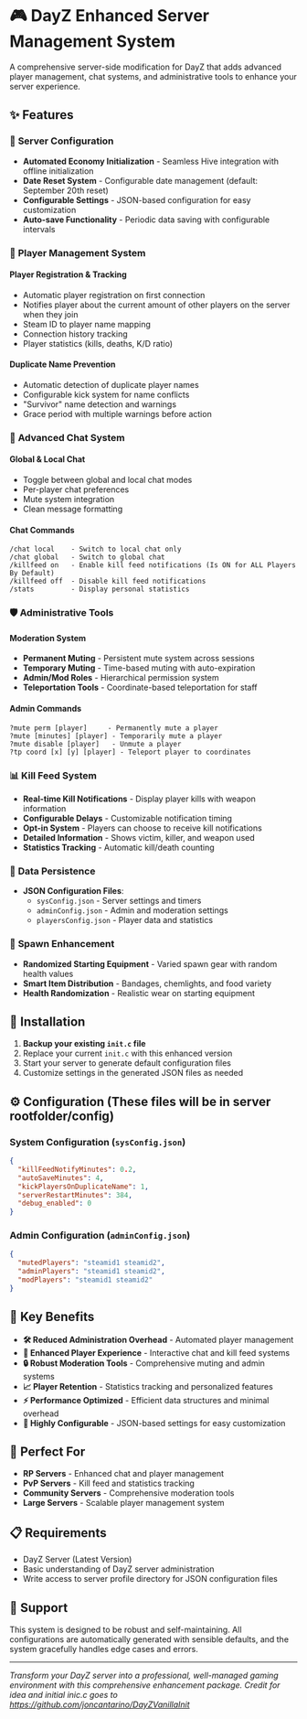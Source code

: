 # 🎮 DayZ Enhanced Server Management System

A comprehensive server-side modification for DayZ that adds advanced player management, chat systems, and administrative tools to enhance your server experience.

## ✨ Features

### 🔧 **Server Configuration**
- **Automated Economy Initialization** - Seamless Hive integration with offline initialization
- **Date Reset System** - Configurable date management (default: September 20th reset)
- **Configurable Settings** - JSON-based configuration for easy customization
- **Auto-save Functionality** - Periodic data saving with configurable intervals

### 👥 **Player Management System**

#### **Player Registration & Tracking**
- Automatic player registration on first connection
- Notifies player about the current amount of other players on the server when they join
- Steam ID to player name mapping
- Connection history tracking
- Player statistics (kills, deaths, K/D ratio)

#### **Duplicate Name Prevention**
- Automatic detection of duplicate player names
- Configurable kick system for name conflicts
- "Survivor" name detection and warnings
- Grace period with multiple warnings before action

### 💬 **Advanced Chat System**

#### **Global & Local Chat**
- Toggle between global and local chat modes
- Per-player chat preferences
- Mute system integration
- Clean message formatting

#### **Chat Commands**
```
/chat local    - Switch to local chat only
/chat global   - Switch to global chat
/killfeed on   - Enable kill feed notifications (Is ON for ALL Players By Default)
/killfeed off  - Disable kill feed notifications
/stats         - Display personal statistics
```

### 🛡️ **Administrative Tools**

#### **Moderation System**
- **Permanent Muting** - Persistent mute system across sessions
- **Temporary Muting** - Time-based muting with auto-expiration
- **Admin/Mod Roles** - Hierarchical permission system
- **Teleportation Tools** - Coordinate-based teleportation for staff

#### **Admin Commands**
```
?mute perm [player]     - Permanently mute a player
?mute [minutes] [player] - Temporarily mute a player
?mute disable [player]   - Unmute a player
?tp coord [x] [y] [player] - Teleport player to coordinates
```

### 📊 **Kill Feed System**
- **Real-time Kill Notifications** - Display player kills with weapon information
- **Configurable Delays** - Customizable notification timing
- **Opt-in System** - Players can choose to receive kill notifications
- **Detailed Information** - Shows victim, killer, and weapon used
- **Statistics Tracking** - Automatic kill/death counting

### 📁 **Data Persistence**
- **JSON Configuration Files**:
  - `sysConfig.json` - Server settings and timers
  - `adminConfig.json` - Admin and moderation settings
  - `playersConfig.json` - Player data and statistics

### 🎯 **Spawn Enhancement**
- **Randomized Starting Equipment** - Varied spawn gear with random health values
- **Smart Item Distribution** - Bandages, chemlights, and food variety
- **Health Randomization** - Realistic wear on starting equipment

## 🚀 Installation

1. **Backup your existing `init.c` file**
2. Replace your current `init.c` with this enhanced version
3. Start your server to generate default configuration files
4. Customize settings in the generated JSON files as needed

## ⚙️ Configuration (These files will be in server rootfolder/config)

### System Configuration (`sysConfig.json`)
```json
{
  "killFeedNotifyMinutes": 0.2,
  "autoSaveMinutes": 4,
  "kickPlayersOnDuplicateName": 1,
  "serverRestartMinutes": 384,
  "debug_enabled": 0
}
```

### Admin Configuration (`adminConfig.json`)
```json
{
  "mutedPlayers": "steamid1 steamid2",
  "adminPlayers": "steamid1 steamid2", 
  "modPlayers": "steamid1 steamid2"
}
```

## 🔑 Key Benefits

- **🛠️ Reduced Administration Overhead** - Automated player management
- **🎪 Enhanced Player Experience** - Interactive chat and kill feed systems
- **🔒 Robust Moderation Tools** - Comprehensive muting and admin systems
- **📈 Player Retention** - Statistics tracking and personalized features
- **⚡ Performance Optimized** - Efficient data structures and minimal overhead
- **🔧 Highly Configurable** - JSON-based settings for easy customization

## 🎯 Perfect For

- **RP Servers** - Enhanced chat and player management
- **PvP Servers** - Kill feed and statistics tracking
- **Community Servers** - Comprehensive moderation tools
- **Large Servers** - Scalable player management system

## 📋 Requirements

- DayZ Server (Latest Version)
- Basic understanding of DayZ server administration
- Write access to server profile directory for JSON configuration files

## 🤝 Support

This system is designed to be robust and self-maintaining. All configurations are automatically generated with sensible defaults, and the system gracefully handles edge cases and errors.

---

*Transform your DayZ server into a professional, well-managed gaming environment with this comprehensive enhancement package.*
*Credit for idea and initial inic.c goes to https://github.com/joncantarino/DayZVanillaInit*
